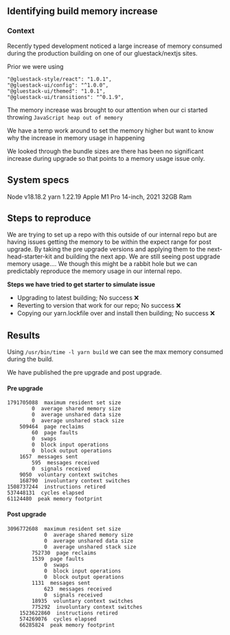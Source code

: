 ## Identifying build memory increase

### Context
Recently typed development noticed a large increase of memory consumed during the production building on one of 
our gluestack/nextjs sites.

Prior we were using 
```
"@gluestack-style/react": "1.0.1",
"@gluestack-ui/config": "^1.0.0",
"@gluestack-ui/themed": "1.0.1",
"@gluestack-ui/transitions": "^0.1.9",
```

The memory increase was brought to our attention when our ci started throwing `JavaScript heap out of memory`

We have a temp work around to set the memory higher but want to know why the increase in memory usage in happening

We looked through the bundle sizes are there has been no significant increase during upgrade so that points to a memory usage issue only.

## System specs
Node v18.18.2
yarn 1.22.19
Apple M1 Pro 14-inch, 2021 32GB Ram

## Steps to reproduce
We are trying to set up a repo with this outside of our internal repo but are having issues getting the memory to be within the expect range for post upgrade. By taking the pre upgrade versions and applying them to the next-head-starter-kit and building the next app. We are still seeing post upgrade memory usage....
We though this might be a rabbit hole but we can predictably reproduce the memory usage in our internal repo.

**Steps we have tried to get starter to simulate issue** 
- Upgrading to latest building; No success ❌
- Reverting to version that work for our repo; No success ❌
- Copying our yarn.lockfile over and install then building; No success ❌

## Results
Using `/usr/bin/time -l yarn build` we can see the max memory consumed during the build.

We have published the pre upgrade and post upgrade.

#### Pre upgrade
```
1791705088  maximum resident set size
        0  average shared memory size
        0  average unshared data size
        0  average unshared stack size
    509464  page reclaims
        60  page faults
        0  swaps
        0  block input operations
        0  block output operations
    1657  messages sent
        595  messages received
        0  signals received
    9050  voluntary context switches
    168790  involuntary context switches
1508737244  instructions retired
537448131  cycles elapsed
61124480  peak memory footprint
```
#### Post upgrade
```
3096772608  maximum resident set size
            0  average shared memory size
            0  average unshared data size
            0  average unshared stack size
        752730  page reclaims
        1539  page faults
            0  swaps
            0  block input operations
            0  block output operations
        1131  messages sent
            623  messages received
            0  signals received
        18935  voluntary context switches
        775292  involuntary context switches
    1523622860  instructions retired
    574269076  cycles elapsed
    66285824  peak memory footprint
```